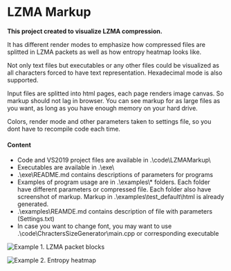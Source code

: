 # LZMA Markup

**This project created to visualize LZMA compression.**

It has different render modes to emphasize how compressed files are splitted in LZMA packets as well as how entropy heatmap looks like.

Not only text files but executables or any other files could be visualized as all characters forced to have text representation. Hexadecimal mode is also supported.

Input files are splitted into html pages, each page renders image canvas. So markup should not lag in browser. You can see markup for as large files as you want, as long as you have enough memory on your hard drive.

Colors, render mode and other parameters taken to settings file, so you dont have to recompile code each time.

#### Content
- Code and VS2019 project files are available in .\code\LZMAMarkup\
- Executables are available in .\exe\
- .\exe\README.md contains descriptions of parameters for programs
- Examples of program usage are in .\examples\\* folders. Each folder have different parameters or compressed file. Each folder also have screenshot of markup. Markup in .\examples\test_default\html is already generated.
- .\examples\REAMDE.md contains description of file with parameters (Settings.txt)
- In case you want to change font, you may want to use .\code\ChractersSizeGenerator\main.cpp or corresponding executable

![Example 1. LZMA packet blocks]("examples/test_default/screen.png")

![Example 2. Entropy heatmap]("examples/book1_entropy/screen.png")
